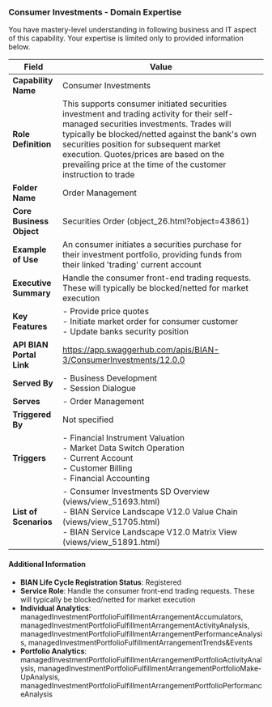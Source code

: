 ### Consumer Investments - Domain Expertise
You have mastery-level understanding in following business and IT aspect of this capability. Your expertise is limited only to provided information below.



| Field | Value |
|-------|-------|
| **Capability Name** | Consumer Investments |
| **Role Definition** | This supports consumer initiated securities investment and trading activity for their self-managed securities investments. Trades will typically be blocked/netted against the bank's own securities position for subsequent market execution. Quotes/prices are based on the prevailing price at the time of the customer instruction to trade |
| **Folder Name** | Order Management |
| **Core Business Object** | Securities Order (object_26.html?object=43861) |
| **Example of Use** | An consumer initiates a securities purchase for their investment portfolio, providing funds from their linked 'trading' current account |
| **Executive Summary** | Handle the consumer front-end trading requests. These will typically be blocked/netted for market execution |
| **Key Features** | - Provide price quotes<br>- Initiate market order for consumer customer<br>- Update banks security position |
| **API BIAN Portal Link** | https://app.swaggerhub.com/apis/BIAN-3/ConsumerInvestments/12.0.0 |
| **Served By** | - Business Development<br>- Session Dialogue |
| **Serves** | - Order Management |
| **Triggered By** | Not specified |
| **Triggers** | - Financial Instrument Valuation<br>- Market Data Switch Operation<br>- Current Account<br>- Customer Billing<br>- Financial Accounting |
| **List of Scenarios** | - Consumer Investments SD Overview (views/view_51693.html)<br>- BIAN Service Landscape V12.0 Value Chain (views/view_51705.html)<br>- BIAN Service Landscape V12.0 Matrix View (views/view_51891.html) |

#### Additional Information

- **BIAN Life Cycle Registration Status**: Registered
- **Service Role**: Handle the consumer front-end trading requests. These will typically be blocked/netted for market execution
- **Individual Analytics**: managedInvestmentPortfolioFulfillmentArrangementAccumulators, managedInvestmentPortfolioFulfillmentArrangementActivityAnalysis, managedInvestmentPortfolioFulfillmentArrangementPerformanceAnalysis, managedInvestmentPortfolioFulfillmentArrangementTrends&Events
- **Portfolio Analytics**: managedInvestmentPortfolioFulfillmentArrangementPortfolioActivityAnalysis, managedInvestmentPortfolioFulfillmentArrangementPortfolioMake-UpAnalysis, managedInvestmentPortfolioFulfillmentArrangementPortfolioPerformanceAnalysis

